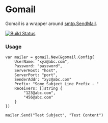 # Gomail
Gomail is a wrapper around [smtp.SendMail](https://golang.org/pkg/net/smtp/#SendMail).
   
[![Build Status](https://travis-ci.org/uknth/gomail.svg?branch=master)](https://travis-ci.org/uknth/gomail)

### Usage

```
var mailer = gomail.New(&gomail.Config{
	UserName: "xyz@abc.com",
	Password: "password",
	ServerHost: "host",
	ServerPort: "port",
	SenderAddr: "xyz@abc.com"
	Prefix: "Some Subject Line Prefix - "
	Receivers: []string {  
		"123@abc.com",
		"456@abc.com"
	}
})

mailer.Send("Test Subject", "Test Content")

```